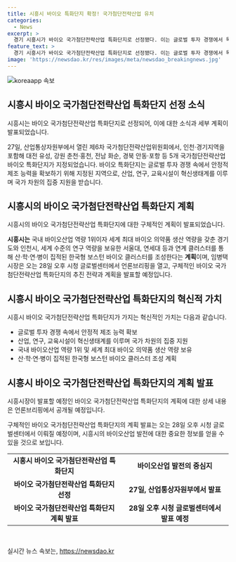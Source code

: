 ```yaml
---
title: 시흥시 바이오 특화단지 확정! 국가첨단전략산업 유치
categories:
  - News
excerpt: >
  경기 시흥시가 바이오 국가첨단전략산업 특화단지로 선정됐다. 이는 글로벌 투자 경쟁에서 독보적인 기술과 안정적인 제조 능력을 갖춘 지역으로 국가 차원의 지원을 받게 된다. 시흥시는 세계 최대 바이오 의약품 생산 역량을 갖춘 경기도와 인천시, 연구 역량을 보유한 대학과 함께 클러스터를 형성하여 한국형 보스턴 바이오 클러스터를 조성할 계획이다. 임병택 시장은 추진 전략과 계획을 발표할 예정이다.
feature_text: >
  경기 시흥시가 바이오 국가첨단전략산업 특화단지로 선정됐다. 이는 글로벌 투자 경쟁에서 독보적인 기술과 안정적인 제조 능력을 갖춘 지역으로 국가 차원의 지원을 받게 된다. 시흥시는 세계 최대 바이오 의약품 생산 역량을 갖춘 경기도와 인천시, 연구 역량을 보유한 대학과 함께 클러스터를 형성하여 한국형 보스턴 바이오 클러스터를 조성할 계획이다. 임병택 시장은 추진 전략과 계획을 발표할 예정이다.
image: 'https://newsdao.kr/res/images/meta/newsdao_breakingnews.jpg'
---
```


<p><img src="https://newsdao.kr/res/images/meta/newsdao_breakingnews.jpg" alt="koreaapp 속보" /></p>

<h2 data-ke-size="size26">시흥시 바이오 국가첨단전략산업 특화단지 선정 소식</h2>

<p>시흥시는 바이오 국가첨단전략산업 특화단지로 선정되어, 이에 대한 소식과 세부 계획이 발표되었습니다.</p>

<p data-ke-size="size16">27일, 산업통상자원부에서 열린 제6차 국가첨단전략산업위원회에서, 인천·경기지역을 포함해 대전 유성, 강원 춘천·홍천, 전남 화순, 경북 안동·포항 등 5개 국가첨단전략산업 바이오 특화단지가 지정되었습니다. 바이오 특화단지는 글로벌 투자 경쟁 속에서 안정적 제조 능력을 확보하기 위해 지정된 지역으로, 산업, 연구, 교육시설이 혁신생태계를 이루며 국가 차원의 집중 지원을 받습니다.</p>

<h2 data-ke-size="size26">시흥시의 바이오 국가첨단전략산업 특화단지 계획</h2>

<p>시흥시의 바이오 국가첨단전략산업 특화단지에 대한 구체적인 계획이 발표되었습니다.</p>

<p data-ke-size="size16"><b>시흥시는</b> 국내 바이오산업 역량 1위이자 세계 최대 바이오 의약품 생산 역량을 갖춘 경기도와 인천시, 세계 수준의 연구 역량을 보유한 서울대, 연세대 등과 연계 클러스터를 통해 산·학·연·병이 집적된 한국형 보스턴 바이오 클러스터를 조성한다는 <b>계획</b>이며, 임병택 시장은 오는 28일 오후 시청 글로벌센터에서 언론브리핑을 열고, 구체적인 바이오 국가첨단전략산업 특화단지의 추진 전략과 계획을 발표할 예정입니다.</p>

<h2 data-ke-size="size26">시흥시 바이오 국가첨단전략산업 특화단지의 혁신적 가치</h2>

<p>시흥시 바이오 국가첨단전략산업 특화단지가 가지는 혁신적인 가치는 다음과 같습니다.</p>

<ul>
<li>글로벌 투자 경쟁 속에서 안정적 제조 능력 확보</li>
<li>산업, 연구, 교육시설이 혁신생태계를 이루며 국가 차원의 집중 지원</li>
<li>국내 바이오산업 역량 1위 및 세계 최대 바이오 의약품 생산 역량 보유</li>
<li>산·학·연·병이 집적된 한국형 보스턴 바이오 클러스터 조성 계획</li>
</ul>

<h2 data-ke-size="size26">시흥시 바이오 국가첨단전략산업 특화단지의 계획 발표</h2>

<p>시흥시장이 발표할 예정인 바이오 국가첨단전략산업 특화단지의 계획에 대한 상세 내용은 언론브리핑에서 공개될 예정입니다.</p>

<p data-ke-size="size16">구체적인 바이오 국가첨단전략산업 특화단지의 계획 발표는 오는 28일 오후 시청 글로벌센터에서 이뤄질 예정이며, 시흥시의 바이오산업 발전에 대한 중요한 정보를 얻을 수 있을 것으로 보입니다.</p>

<table>
<tbody>
<tr>
<td style="text-align: center; height: 17px;"><b>시흥시 바이오 국가첨단전략산업 특화단지</b></td>
<td style="text-align: center; height: 17px;"><b>바이오산업 발전의 중심지</b></td>
</tr>
<tr>
<td style="text-align: center; height: 17px;"><b>바이오 국가첨단전략산업 특화단지 선정</b></td>
<td style="text-align: center; height: 17px;"><b>27일, 산업통상자원부에서 발표</b></td>
</tr>
<tr>
<td style="text-align: center; height: 17px;"><b>바이오 국가첨단전략산업 특화단지 계획 발표</b></td>
<td style="text-align: center; height: 17px;"><b>28일 오후 시청 글로벌센터에서 발표 예정</b></td>
</tr>
</tbody>
</table>

<p data-ke-size="size16">&nbsp;</p>
실시간 뉴스 속보는, <a href="https://newsdao.kr" rel="dofollow">https://newsdao.kr</a>


